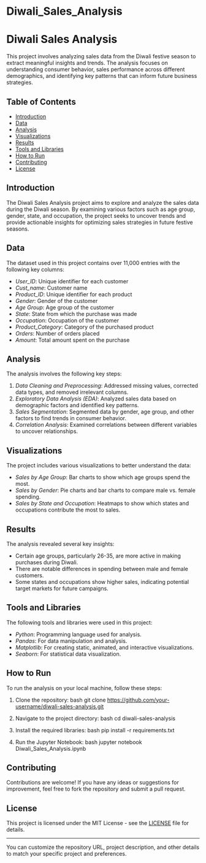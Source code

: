 # Diwali_Sales_Analysis

# Diwali Sales Analysis

This project involves analyzing sales data from the Diwali festive season to extract meaningful insights and trends. The analysis focuses on understanding consumer behavior, sales performance across different demographics, and identifying key patterns that can inform future business strategies.

## Table of Contents
- [Introduction](#introduction)
- [Data](#data)
- [Analysis](#analysis)
- [Visualizations](#visualizations)
- [Results](#results)
- [Tools and Libraries](#tools-and-libraries)
- [How to Run](#how-to-run)
- [Contributing](#contributing)
- [License](#license)

## Introduction
The Diwali Sales Analysis project aims to explore and analyze the sales data during the Diwali season. By examining various factors such as age group, gender, state, and occupation, the project seeks to uncover trends and provide actionable insights for optimizing sales strategies in future festive seasons.

## Data
The dataset used in this project contains over 11,000 entries with the following key columns:
- *User_ID*: Unique identifier for each customer
- *Cust_name*: Customer name
- *Product_ID*: Unique identifier for each product
- *Gender*: Gender of the customer
- *Age Group*: Age group of the customer
- *State*: State from which the purchase was made
- *Occupation*: Occupation of the customer
- *Product_Category*: Category of the purchased product
- *Orders*: Number of orders placed
- *Amount*: Total amount spent on the purchase

## Analysis
The analysis involves the following key steps:
1. *Data Cleaning and Preprocessing*: Addressed missing values, corrected data types, and removed irrelevant columns.
2. *Exploratory Data Analysis (EDA)*: Analyzed sales data based on demographic factors and identified key patterns.
3. *Sales Segmentation*: Segmented data by gender, age group, and other factors to find trends in consumer behavior.
4. *Correlation Analysis*: Examined correlations between different variables to uncover relationships.

## Visualizations
The project includes various visualizations to better understand the data:
- *Sales by Age Group*: Bar charts to show which age groups spend the most.
- *Sales by Gender*: Pie charts and bar charts to compare male vs. female spending.
- *Sales by State and Occupation*: Heatmaps to show which states and occupations contribute the most to sales.

## Results
The analysis revealed several key insights:
- Certain age groups, particularly 26-35, are more active in making purchases during Diwali.
- There are notable differences in spending between male and female customers.
- Some states and occupations show higher sales, indicating potential target markets for future campaigns.

## Tools and Libraries
The following tools and libraries were used in this project:
- *Python*: Programming language used for analysis.
- *Pandas*: For data manipulation and analysis.
- *Matplotlib*: For creating static, animated, and interactive visualizations.
- *Seaborn*: For statistical data visualization.

## How to Run
To run the analysis on your local machine, follow these steps:
1. Clone the repository:
    bash
    git clone https://github.com/your-username/diwali-sales-analysis.git
    
2. Navigate to the project directory:
    bash
    cd diwali-sales-analysis
    
3. Install the required libraries:
    bash
    pip install -r requirements.txt
    
4. Run the Jupyter Notebook:
    bash
    jupyter notebook Diwali_Sales_Analysis.ipynb
    

## Contributing
Contributions are welcome! If you have any ideas or suggestions for improvement, feel free to fork the repository and submit a pull request.

## License
This project is licensed under the MIT License - see the [LICENSE](LICENSE) file for details.

---

You can customize the repository URL, project description, and other details to match your specific project and preferences.
